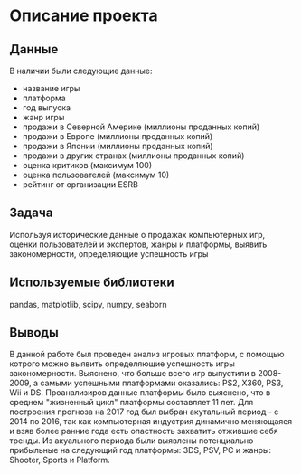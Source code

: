 # Описание проекта
## Данные
В наличии были следующие данные:
* название игры
* платформа
* год выпуска
* жанр игры
* продажи в Северной Америке (миллионы проданных копий)
* продажи в Европе (миллионы проданных копий)
* продажи в Японии (миллионы проданных копий)
* продажи в других странах (миллионы проданных копий)
* оценка критиков (максимум 100)
* оценка пользователей (максимум 10)
* рейтинг от организации ESRB 
## Задача
Используя исторические данные о продажах компьютерных игр, оценки пользователей и экспертов, жанры и платформы, выявить закономерности, определяющие успешность игры 
## Используемые библиотеки 
pandas, matplotlib, scipy, numpy, seaborn
## Выводы
В данной работе был проведен анализ игровых платформ, с помощью котрого можно выявить определяющие успешность игры закономерности. Выяснено, что больше всего игр выпустили в 2008-2009, а самыми успешными платформами оказались: PS2, X360, PS3, Wii и DS. Проанализиров данные платформы было выяснено, что в среднем "жизненный цикл" платформы составляет 11 лет. Для построения прогноза на 2017 год был выбран акутальный период - с 2014 по 2016, так как компьютерная индустрия динамично меняющаяся и взяв более ранние года есть опастность захватить отжившие себя тренды. Из акуального периода были выявлены потенциально прибыльные на следующий год платформы: 3DS, PSV, PC и жанры: Shooter, Sports и Platform.
